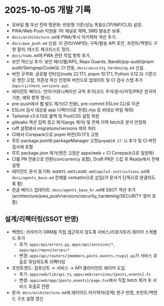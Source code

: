 # 2025-10-05 개발 기록

- 모바일 웹 우선 전략 명문화: 반응형 기준/성능 목표(LCP/INP/CLS) 설정.
- PWA/Web Push 지원을 1차 채널로 채택, SMS 발송은 보류.
- `docs/architecture.md`에 PWA/푸시 아키텍처 섹션 추가.
- `docs/pwa_push.md` 신설: 키 관리(VAPID), 구독/발송 API 초안, 프런트/백엔드 구현 절차, 테스트 체크리스트 정리.
- `docs/todo.md`에 PWA 관련 작업 항목 추가.
- 보안 하드닝 추가: 보안 헤더(웹/API), Repo Guards, Bandit/pip-audit/pnpm audit/Semgrep/CodeQL CI 연동, `docs/security_hardening.md` 신설.
- 버전 규격화: 글로벌 런타임(node 22.17.1, pnpm 10.17.1, Python 3.12.3) 기준으로 엔진 고정, 의존성 최신 안정화 버전으로 업데이트 및 CI 검사 스텝 추가(`ops/ci/check_versions.py`).
- 에이전트 베이스: 언어/커뮤니케이션 규칙 추가(코드 주석/문서/커밋/PR은 한국어 기본, 예외 항목 명시).
- pre-push에서 웹 빌드 제거(CI 전용), pre-commit ESLint CLI로 이관
- ESLint 검사 대상을 app 디렉터리로 한정(.mjs 등 비대상 파일 제외)
- Tailwind v3.4.13로 롤백 및 PostCSS 설정 복원
- gitleaks 액션 입력 경고 제거(args 제거) 및 전체 이력 fetch로 분석 안정화
- ruff 설정에서 migrations/versions 제외 처리
- CI에서 Corepack으로 pnpm 버전(10.17.1) 고정
- 루트 package.json에 packageManager 고정(`pnpm@10.17.1`) 추가 및 CI 버전 검사에 포함
- 루트 package.json 제거(엔진 고정은 apps/web + CI Corepack으로 일원화)
- CI를 PR 전용으로 전환(concurrency 포함), Draft PR은 스킵 후 Ready에서 전체 실행
- 에이전트 문서 동기화: `AGENTS.md`/`CLAUDE.md`/`copilot-instructions.md`에 `docs/agents_base.md` 전체를 verbatim으로 삽입(각 문서가 단독으로 완결되도록 함)
 - 한글 베이스 업데이트: `docs/agents_base_kr.md`에 SSOT 섹션 추가(architecture/pwa_push/versions/security_hardening/SECURITY 앵커 포함)
 
## 설계/리팩터링(SSOT 반영)
- 백엔드: 라우터가 ORM을 직접 접근하지 않도록 서비스/리포지토리 레이어 스캐폴드 추가
  - 추가: `apps/api/errors.py`, `apps/api/services/*`, `apps/api/repositories/*`
  - 변경: `apps/api/routers/{members,posts,events,rsvps}.py`가 서비스 호출로 위임하도록 리팩터링
- 프런트엔드: 컴포넌트 → 서비스 → API 클라이언트 레이어 도입
  - 추가: `apps/web/lib/api.ts`, `apps/web/services/{posts,events}.ts`
  - 변경: `apps/web/app/{posts,events}/page.tsx`에서 직접 fetch 제거 후 서비스 호출로 전환
- 문서: `docs/architecture.md`에 레이어드 아키텍처(강제) 문구 반영, 프런트/백엔드 구조 설명 갱신
